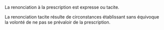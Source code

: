 La renonciation à la prescription est expresse ou tacite.

La renonciation tacite résulte de circonstances établissant sans équivoque la volonté de ne pas se prévaloir de la prescription.
